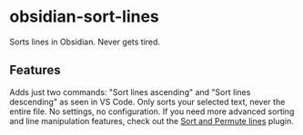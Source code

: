 # obsidian-sort-lines

Sorts lines in Obsidian. Never gets tired.

## Features

Adds just two commands: "Sort lines ascending" and "Sort lines descending" as seen in VS Code. Only sorts your selected text, never the entire file. No settings, no configuration. If you need more advanced sorting and line manipulation features, check out the [Sort and Permute lines](https://github.com/Vinzent03/obsidian-sort-and-permute-lines) plugin.
